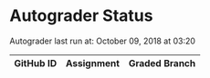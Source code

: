 # Autograder Status
Autograder last run at: October 09, 2018 at 03:20

| GitHub ID | Assignment | Graded Branch |
|-----------|------------|---------------|
